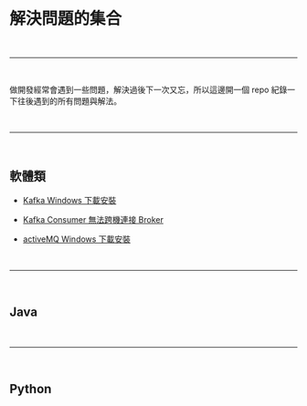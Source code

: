 # 解決問題的集合

<br>

---

<br>

做開發經常會遇到一些問題，解決過後下一次又忘，所以這邊開一個 repo 紀錄一下往後遇到的所有問題與解法。

<br>

---

<br>

## 軟體類

* [Kafka Windows 下載安裝](software/kafka/Kafka_windows_安裝.md)

* [Kafka Consumer 無法跨機連接 Broker](software/kafka/Kafka_Consumer_跨機連接_Broker.md)

* [activeMQ Windows 下載安裝](software/activeMQ/activeMQ_安裝.md)

<br>

---

<br>

## Java

<br>

---

<br>

## Python